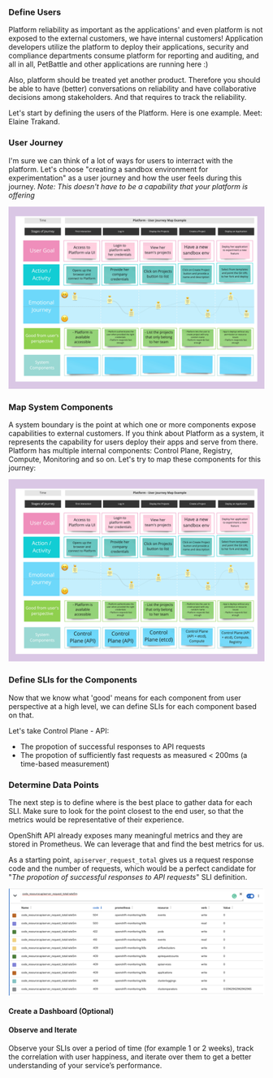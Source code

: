 ### Define Users
Platform reliability as important as the applications' and even platform is not exposed to the external customers, we have internal customers! Application developers utilize the platform
to deploy their applications, security and compliance departments consume platform for reporting and auditing, and all in all, PetBattle and other applications are running here :)

Also, platform should be treated yet another product. Therefore you should be able to have (better) conversations on reliability and have collaborative decisions among stakeholders. And that requires to track the reliability.

Let's start by defining the users of the Platform. Here is one example. Meet: Elaine Trakand.

### User Journey
I'm sure we can think of a lot of ways for users to interract with the platform. Let's choose "creating a sandbox environment for experimentation" as a user journey and how the user feels during this journey. 
_Note: This doesn't have to be a capability that your platform is offering_

![user-journey-platform](images/user-journey-platform.jpg)
### Map System Components
A system boundary is the point at which one or more components expose capabilities to external customers. If you think about Platform as a system, it represents the capability for users deploy their apps and serve from there. Platform has multiple internal components: Control Plane, Registry, Compute, Monitoring and so on. Let's try to map these components for this journey:

![user-journey-platform-map](images/user-journey-platform-map.jpg)
### Define SLIs for the Components
Now that we know what 'good' means for each component from user perspective at a high level, we can define SLIs for each component based on that.

Let's take Control Plane - API:
- The propotion of successful responses to API requests
- The propotion of sufficiently fast requests as measured < 200ms (a time-based measurement)
### Determine Data Points
The next step is to define where is the best place to gather data for each SLI. Make sure to look for the point closest to the end user, so that the metrics would be representative of their experience. 

OpenShift API already exposes many meaningful metrics and they are stored in Prometheus. We can leverage that and find the best metrics for us.

As a starting point, `apiserver_request_total` gives us a request response code and the number of requests, which would be a perfect candidate for "_The propotion of successful responses to API requests_" SLI definition.

![platform-example-metrics](images/platform-example-metrics.png)
#### Create a Dashboard (Optional)

#### Observe and Iterate
Observe your SLIs over a period of time (for example 1 or 2 weeks), track the correlation with user happiness, and iterate over them to get a better understanding of your service’s performance.
